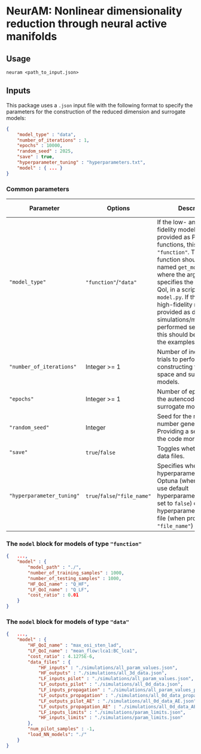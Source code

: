 # NeurAM: Nonlinear dimensionality reduction through neural active manifolds

## Usage

```
neuram <path_to_input.json>
```

## Inputs

This package uses a `.json` input file with the following format to specify the parameters for the construction of the reduced dimension and surrogate models:

```json
{
    "model_type" : "data",
    "number_of_iterations" : 1,
    "epochs" : 10000,
    "random_seed" : 2025,
    "save" : true,
    "hyperparameter_tuning" : "hyperparameters.txt",
    "model" : { ... }
}
```

### Common parameters

| Parameter    | Options | Description | Default value |
| -------- | ------- | ------- | ------- |
| `"model_type"`  | `"function"`/`"data"` | If the low- and high-fidelity models are provided as Python functions, this should be `"function"`. The Python function should be in a named `get_model(name)`, where the argument specifies the name of the QoI, in a script called `model.py`. If the low- and high-fidelity models are provided as data (from simulations/measurements performed separately), this should be `"data"`. See the examples for details. | - |
| `"number_of_iterations"` | Integer >= 1  | Number of independent trials to perform in constructing the shared space and surrogate models. | 1 |
| `"epochs"`   | Integer >= 1 | Number of epochs to train the autencoders and surrogate models | 10000 |
| `"random_seed"` | Integer  | Seed for the random number generators. Providing a seed makes the code more repeatable. | False |
| `"save"` | `true`/`false` | Toggles whether to save data files. | True |
| `"hyperparameter_tuning"` | `true`/`false`/`"file_name"` | Specifies whether to tune hyperparameters using Optuna (when set to `true`), use default hyperparameters (when set to `false`) or read hyperparameters from a file (when provided a `"file_name"`)  | False |

### The `model` block for models of type `"function"`

```json
{   ...,
    "model" : {
        "model_path" : "./",
        "number_of_training_samples" : 1000,
        "number_of_testing_samples" : 1000,
        "HF_QoI_name" : "Q_HF",
        "LF_QoI_name" : "Q_LF",
        "cost_ratio" : 0.01
    }
}
```

### The `model` block for models of type `"data"`

```json
{   ...,
    "model" : {
        "HF_QoI_name" : "max_osi_sten_lad",
        "LF_QoI_name" : "mean_flow:lca1:BC_lca1",
        "cost_ratio" : 4.1275E-6,
        "data_files" : {
            "HF_inputs" : "./simulations/all_param_values.json",
            "HF_outputs" : "./simulations/all_3d_data.json",
            "LF_inputs_pilot" : "./simulations/all_param_values.json",
            "LF_outputs_pilot" : "./simulations/all_0d_data.json",
            "LF_inputs_propagation" : "./simulations/all_param_values_propagation.json",
            "LF_outputs_propagation" : "./simulations/all_0d_data_propagation.json",
            "LF_outputs_pilot_AE" : "./simulations/all_0d_data_AE.json",
            "LF_outputs_propagation_AE" : "./simulations/all_0d_data_AE_propagation.json",
            "LF_inputs_limits" : "./simulations/param_limits.json",
            "HF_inputs_limits" : "./simulations/param_limits.json"
        },
        "num_pilot_samples" : -1,
        "load_NN_models": "./"
    }
}
```
